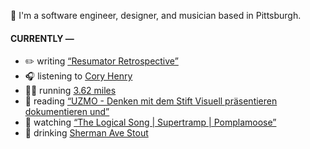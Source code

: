 👋 I'm a software engineer, designer, and musician based in Pittsburgh.

#### CURRENTLY —

* ✏️ writing [“Resumator Retrospective”](https://amoscato.com/journal/resumator-retrospective/)
* 🎧 listening to [Cory Henry](https://www.last.fm/music/Cory+Henry/_/Love+Will+Find+a+Way+-+Live+in+LA)
* 🏃‍♂️ running [3.62 miles](https://www.strava.com/activities/4162832688)
* 📘 reading [“UZMO - Denken mit dem Stift Visuell präsentieren dokumentieren und”](https://www.goodreads.com/book/show/22713395-uzmo---denken-mit-dem-stift-visuell-pr-sentieren-dokumentieren-und)
* 🍿 watching [“The Logical Song | Supertramp | Pomplamoose”](https://youtu.be/U8TYyG6QPQE)
* 🍺 drinking [Sherman Ave Stout](https://untappd.com/user/namoscato/checkin/947552490)
